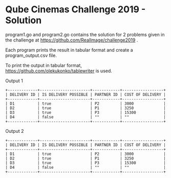 # Qube Cinemas Challenge 2019 - Solution

program1.go and program2.go contains the solution for 2 problems given in the challenge at https://github.com/RealImage/challenge2019 .

Each program prints the result in tabular format and create a program<n>_output.csv file.
  
To print the output in tabular format, https://github.com/olekukonko/tablewriter is used.  

Output 1

```
+-------------+----------------------+------------+------------------+
| DELIVERY ID | IS DELIVERY POSSIBLE | PARTNER ID | COST OF DELIVERY |
+-------------+----------------------+------------+------------------+
| D1          | true                 | P2         | 3000             |
| D2          | true                 | P1         | 3250             |
| D3          | true                 | P3         | 15300            |
| D4          | false                | ""         | ""               |
+-------------+----------------------+------------+------------------+
```

Output 2

```
+-------------+----------------------+------------+------------------+
| DELIVERY ID | IS DELIVERY POSSIBLE | PARTNER ID | COST OF DELIVERY |
+-------------+----------------------+------------+------------------+
| D1          | true                 | P2         | 3000             |
| D2          | true                 | P1         | 3250             |
| D3          | true                 | P3         | 15300            |
| D4          | false                | ""         | ""               |
+-------------+----------------------+------------+------------------+
```
